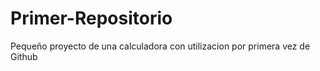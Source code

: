 # Primer-Repositorio
Pequeño proyecto de una calculadora con utilizacion por primera vez de Github


